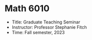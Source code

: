 # Math 6010

- Title: Graduate Teaching Seminar
- Instructor: Professor Stephanie Fitch
- Time: Fall semester, 2023